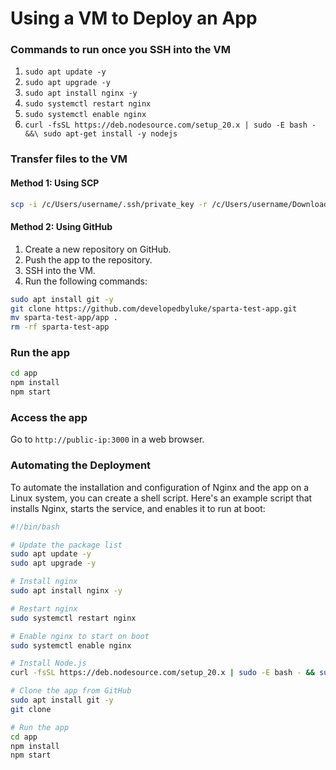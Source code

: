 # Using a VM to Deploy an App

### Commands to run once you SSH into the VM

1. `sudo apt update -y`
2. `sudo apt upgrade -y`
3. `sudo apt install nginx -y`
4. `sudo systemctl restart nginx`
5. `sudo systemctl enable nginx`
6. `curl -fsSL https://deb.nodesource.com/setup_20.x | sudo -E bash - &&\ sudo apt-get install -y nodejs`

### Transfer files to the VM

#### Method 1: Using SCP

```bash
scp -i /c/Users/username/.ssh/private_key -r /c/Users/username/Downloads/app username@public-ip:/path/to/save
```

#### Method 2: Using GitHub

1. Create a new repository on GitHub.
2. Push the app to the repository.
3. SSH into the VM.
4. Run the following commands:

```bash
sudo apt install git -y
git clone https://github.com/developedbyluke/sparta-test-app.git
mv sparta-test-app/app .
rm -rf sparta-test-app
```

### Run the app

```bash
cd app
npm install
npm start
```

### Access the app

Go to `http://public-ip:3000` in a web browser.

### Automating the Deployment

To automate the installation and configuration of Nginx and the app on a Linux system, you can create a shell script. Here's an example script that installs Nginx, starts the service, and enables it to run at boot:

```bash
#!/bin/bash

# Update the package list
sudo apt update -y
sudo apt upgrade -y

# Install nginx
sudo apt install nginx -y

# Restart nginx
sudo systemctl restart nginx

# Enable nginx to start on boot
sudo systemctl enable nginx

# Install Node.js
curl -fsSL https://deb.nodesource.com/setup_20.x | sudo -E bash - && sudo apt-get install -y nodejs

# Clone the app from GitHub
sudo apt install git -y
git clone

# Run the app
cd app
npm install
npm start
```
